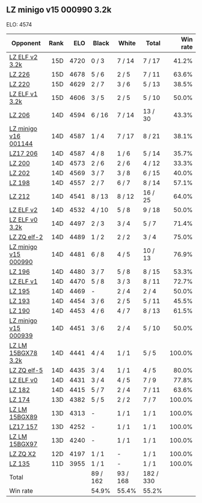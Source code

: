 ## LZ minigo v15 000990 3.2k ##

ELO: 4574

Opponent | Rank | ELO | Black | White | Total | Win rate
---------|-----:|----:|-------|-------|-------|-------:
[LZ ELF v2 3.2k](LZ%20ELF%20v2%203.2k.md) | 15D | 4720 | 0 / 3 | 7 / 14 | 7 / 17 | 41.2%
[LZ 226](LZ%20226.md) | 15D | 4678 | 5 / 6 | 2 / 5 | 7 / 11 | 63.6%
[LZ 220](LZ%20220.md) | 15D | 4629 | 2 / 7 | 3 / 6 | 5 / 13 | 38.5%
[LZ ELF v1 3.2k](LZ%20ELF%20v1%203.2k.md) | 15D | 4606 | 3 / 5 | 2 / 5 | 5 / 10 | 50.0%
[LZ 206](LZ%20206.md) | 14D | 4594 | 6 / 16 | 7 / 14 | 13 / 30 | 43.3%
[LZ minigo v16 001144](LZ%20minigo%20v16%20001144.md) | 14D | 4587 | 1 / 4 | 7 / 17 | 8 / 21 | 38.1%
[LZ17 206](LZ17%20206.md) | 14D | 4587 | 4 / 8 | 1 / 6 | 5 / 14 | 35.7%
[LZ 200](LZ%20200.md) | 14D | 4573 | 2 / 6 | 2 / 6 | 4 / 12 | 33.3%
[LZ 202](LZ%20202.md) | 14D | 4569 | 3 / 7 | 3 / 8 | 6 / 15 | 40.0%
[LZ 198](LZ%20198.md) | 14D | 4557 | 2 / 7 | 6 / 7 | 8 / 14 | 57.1%
[LZ 212](LZ%20212.md) | 14D | 4541 | 8 / 13 | 8 / 12 | 16 / 25 | 64.0%
[LZ ELF v2](LZ%20ELF%20v2.md) | 14D | 4532 | 4 / 10 | 5 / 8 | 9 / 18 | 50.0%
[LZ ELF v0 3.2k](LZ%20ELF%20v0%203.2k.md) | 14D | 4497 | 2 / 3 | 3 / 4 | 5 / 7 | 71.4%
[LZ ZQ elf-2](LZ%20ZQ%20elf-2.md) | 14D | 4489 | 1 / 2 | 2 / 2 | 3 / 4 | 75.0%
[LZ minigo v15 000990](LZ%20minigo%20v15%20000990.md) | 14D | 4481 | 6 / 8 | 4 / 5 | 10 / 13 | 76.9%
[LZ 196](LZ%20196.md) | 14D | 4480 | 3 / 7 | 5 / 8 | 8 / 15 | 53.3%
[LZ ELF v1](LZ%20ELF%20v1.md) | 14D | 4470 | 5 / 8 | 3 / 3 | 8 / 11 | 72.7%
[LZ 195](LZ%20195.md) | 14D | 4469 | - | 2 / 4 | 2 / 4 | 50.0%
[LZ 193](LZ%20193.md) | 14D | 4454 | 3 / 6 | 2 / 5 | 5 / 11 | 45.5%
[LZ 190](LZ%20190.md) | 14D | 4453 | 4 / 6 | 4 / 7 | 8 / 13 | 61.5%
[LZ minigo v15 000939](LZ%20minigo%20v15%20000939.md) | 14D | 4451 | 3 / 6 | 2 / 4 | 5 / 10 | 50.0%
[LZ LM 15BGX78 3.2k](LZ%20LM%2015BGX78%203.2k.md) | 14D | 4441 | 4 / 4 | 1 / 1 | 5 / 5 | 100.0%
[LZ ZQ elf-5](LZ%20ZQ%20elf-5.md) | 14D | 4435 | 3 / 4 | 1 / 1 | 4 / 5 | 80.0%
[LZ ELF v0](LZ%20ELF%20v0.md) | 14D | 4431 | 3 / 4 | 4 / 5 | 7 / 9 | 77.8%
[LZ 182](LZ%20182.md) | 14D | 4415 | 5 / 7 | 2 / 4 | 7 / 11 | 63.6%
[LZ 174](LZ%20174.md) | 13D | 4382 | 5 / 5 | 2 / 2 | 7 / 7 | 100.0%
[LZ LM 15BGX89](LZ%20LM%2015BGX89.md) | 13D | 4313 | - | 1 / 1 | 1 / 1 | 100.0%
[LZ17 157](LZ17%20157.md) | 13D | 4252 | - | 1 / 1 | 1 / 1 | 100.0%
[LZ LM 15BGX97](LZ%20LM%2015BGX97.md) | 13D | 4240 | - | 1 / 1 | 1 / 1 | 100.0%
[LZ ZQ X2](LZ%20ZQ%20X2.md) | 12D | 4197 | 1 / 1 | - | 1 / 1 | 100.0%
[LZ 135](LZ%20135.md) | 11D | 3955 | 1 / 1 | - | 1 / 1 | 100.0%
Total | | | 89 / 162 | 93 / 168 | 182 / 330 | 
Win rate| | | 54.9% | 55.4% | 55.2% | 
